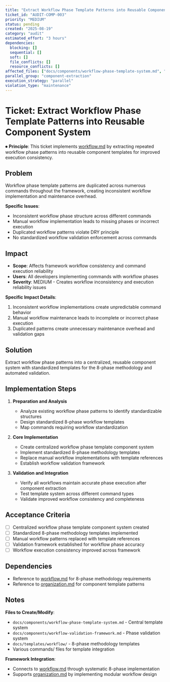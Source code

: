 ```yaml
---
title: "Extract Workflow Phase Template Patterns into Reusable Component System"
ticket_id: "AUDIT-COMP-003"
priority: "MEDIUM"
status: pending
created: "2025-08-19"
category: "audit"
estimated_effort: "3 hours"
dependencies:
  blocking: []
  sequential: []
  soft: []
  file_conflicts: []
  resource_conflicts: []
affected_files: ["docs/components/workflow-phase-template-system.md", "commands/*.md", "docs/principles/workflow.md"]
parallel_group: "component-extraction"
execution_strategy: "parallel"
violation_type: "maintenance"
---
```


# Ticket: Extract Workflow Phase Template Patterns into Reusable Component System

⏺ **Principle**: This ticket implements [workflow.md](../../principles/workflow.md) by extracting repeated workflow phase patterns into reusable component templates for improved execution consistency.

## Problem

Workflow phase template patterns are duplicated across numerous commands throughout the framework, creating inconsistent workflow implementation and maintenance overhead.

**Specific Issues**:
- Inconsistent workflow phase structure across different commands
- Manual workflow implementation leads to missing phases or incorrect execution
- Duplicated workflow patterns violate DRY principle
- No standardized workflow validation enforcement across commands

## Impact

- **Scope**: Affects framework workflow consistency and command execution reliability
- **Users**: All developers implementing commands with workflow phases
- **Severity**: MEDIUM - Creates workflow inconsistency and execution reliability issues

**Specific Impact Details**:
1. Inconsistent workflow implementations create unpredictable command behavior
2. Manual workflow maintenance leads to incomplete or incorrect phase execution
3. Duplicated patterns create unnecessary maintenance overhead and validation gaps

## Solution

Extract workflow phase patterns into a centralized, reusable component system with standardized templates for the 8-phase methodology and automated validation.

## Implementation Steps

1. **Preparation and Analysis**
   - Analyze existing workflow phase patterns to identify standardizable structures
   - Design standardized 8-phase workflow templates
   - Map commands requiring workflow standardization

2. **Core Implementation**
   - Create centralized workflow phase template component system
   - Implement standardized 8-phase methodology templates
   - Replace manual workflow implementations with template references
   - Establish workflow validation framework

3. **Validation and Integration**
   - Verify all workflows maintain accurate phase execution after component extraction
   - Test template system across different command types
   - Validate improved workflow consistency and completeness

## Acceptance Criteria

- [ ] Centralized workflow phase template component system created
- [ ] Standardized 8-phase methodology templates implemented
- [ ] Manual workflow patterns replaced with template references
- [ ] Validation framework established for workflow phase accuracy
- [ ] Workflow execution consistency improved across framework

## Dependencies

- Reference to [workflow.md](../../principles/workflow.md) for 8-phase methodology requirements
- Reference to [organization.md](../../principles/organization.md) for component template patterns

## Notes

**Files to Create/Modify**:
- `docs/components/workflow-phase-template-system.md` - Central template system
- `docs/components/workflow-validation-framework.md` - Phase validation system
- `docs/templates/workflow/` - 8-phase methodology templates
- Various commands/ files for template integration

**Framework Integration**:
- Connects to [workflow.md](../../principles/workflow.md) through systematic 8-phase implementation
- Supports [organization.md](../../principles/organization.md) by implementing modular workflow design